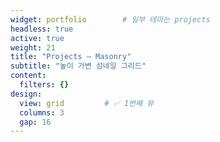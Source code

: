 ```yaml
---
widget: portfolio        # 일부 테마는 projects
headless: true
active: true
weight: 21
title: "Projects — Masonry"
subtitle: "높이 가변 섬네일 그리드"
content:
  filters: {}
design:
  view: grid         # ✅ 1번째 뷰
  columns: 3
  gap: 16
---
```

